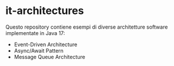 # it-architectures

Questo repository contiene esempi di diverse architetture software implementate in Java 17:

- Event-Driven Architecture
- Async/Await Pattern
- Message Queue Architecture
